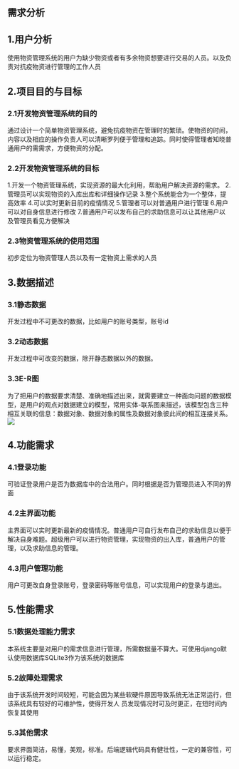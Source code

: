 ## 需求分析

## 1.用户分析

使用物资管理系统的用户为缺少物资或者有多余物资想要进行交易的人员。以及负责对抗疫物资进行管理的工作人员

## 2.项目目的与目标

### 2.1开发物资管理系统的目的

 通过设计一个简单物资管理系统，避免抗疫物资在管理时的繁琐。使物资的时间，内容以及相应的操作负责人可以清晰罗列便于管理和追踪。同时使得管理者知晓普通用户的需需求，方便物资的分配。

### 2.2开发物资管理系统的目标

1.开发一个物资管理系统，实现资源的最大化利用，帮助用户解决资源的需求。
2.管理员可以实现物资的入库出库和详细操作记录
3.整个系统能合为一个整体，提高效率
4.可以实时更新目前的疫情情况
5.管理者可以对普通用户进行管理
6.用户可以对自身信息进行修改
7.普通用户可以发布自己的求助信息可以让其他用户以及管理员看见方便解决

### 2.3物资管理系统的使用范围

初步定位为物资管理人员以及有一定物资上需求的人员

## 3.数据描述


### 3.1静态数据

开发过程中不可更改的数据，比如用户的账号类型，账号id

### 3.2动态数据

开发过程中可改变的数据，除开静态数据以外的数据。

### 3.3E-R图

为了把用户的数据要求清楚、准确地描述出来，就需要建立一种面向问题的数据模型，是用户的观点对数据建立的模型，常用实体-联系图来描述，该模型包含三种相互关联的信息：数据对象、数据对象的属性及数据对象彼此间的相互连接关系。
![](https://s3.bmp.ovh/imgs/2022/06/02/b4c84a32695ac626.png)
	

## 4.功能需求


### 4.1登录功能

可验证登录用户是否为数据库中的合法用户。同时根据是否为管理员进入不同的界面

### 4.2主界面功能

主界面可以实时更新最新的疫情情况。普通用户可自行发布自己的求助信息以便于解决自身难题。超级用户可以进行物资管理，实现物资的出入库，普通用户的管理，以及求助信息的管理。

### 4.3用户管理功能

用户可更改自身登录账号，登录密码等账号信息，可以实现用户的登录与退出。

## 5.性能需求

### 5.1数据处理能力需求

本系统主要是对用户的需求信息进行管理，所需数据量不算大。可使用django默认使用数据库SQLite3作为该系统的数据库

### 5.2故障处理需求

由于该系统开发时间较短，可能会因为某些软硬件原因导致系统无法正常运行，但该系统具有较好的可维护性，使得开发人
员发现情况时可及时更正，在短时间内恢复其使用

### 5.3其他需求

要求界面简洁，易懂，美观，标准。后端逻辑代码具有健壮性，一定的兼容性，可以运行稳定。